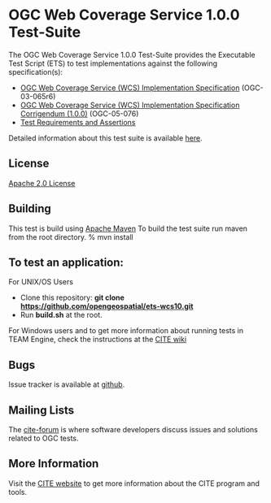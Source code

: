 # OGC Web Coverage Service 1.0.0 Test-Suite

The OGC Web Coverage Service 1.0.0 Test-Suite provides the Executable Test Script (ETS) to test implementations against the following specification(s):

  * [ OGC Web Coverage Service (WCS) Implementation Specification](http://www.opengeospatial.org/standards/wcs) (OGC-03-065r6)
  * [ OGC Web Coverage Service (WCS) Implementation Specification Corrigendum (1.0.0)](http://www.opengeospatial.org/standards/wcs) (OGC-05-076)
  * [Test Requirements and Assertions](testreq.html)

Detailed information about this test suite is available [here]( http://htmlpreview.github.com/?https://github.com/opengeospatial/ets-wcs10/blob/master/src/main/web/index.html).

## License

[Apache 2.0 License](LICENSE.md)

## Building

This test is build using [Apache Maven](http://maven.apache.org/) To 
build the test suite run maven from the root directory.
   % mvn install
     
## To test an application:

For UNIX/OS Users
   - Clone this repository: **git clone https://github.com/opengeospatial/ets-wcs10.git**
   - Run **build.sh** at the root.

For Windows users and to get more information about running tests in TEAM Engine, check the instructions at the [CITE wiki](http://cite.opengeospatial.org/easytesting)

## Bugs

Issue tracker is available at [github](https://github.com/opengeospatial/ets-wcs10/issues).

## Mailing Lists

The [cite-forum](http://cite.opengeospatial.org/forum) is where software developers discuss issues and solutions related to OGC tests. 

## More Information

Visit the [CITE website](http://cite.opengeospatial.org/) to get more information about the CITE program and tools.

